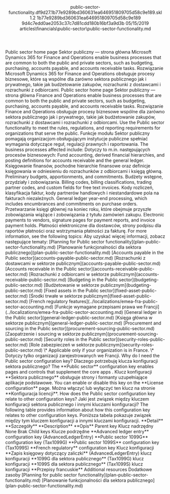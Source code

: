 <?xml version="1.0" encoding="UTF-8"?>
<xliff xmlns:logoport="urn:logoport:xliffeditor:xliff-extras:1.0" xmlns:tilt="urn:logoport:xliffeditor:tilt-non-translatables:1.0" xmlns:xsi="http://www.w3.org/2001/XMLSchema-instance" xmlns="urn:oasis:names:tc:xliff:document:1.2" xmlns:xliffext="urn:microsoft:content:schema:xliffextensions" version="1.2" xsi:schemaLocation="urn:oasis:names:tc:xliff:document:1.2 xliff-core-1.2-transitional.xsd">
  <file datatype="xml" source-language="en-US" original="public-sector-functionality.md" target-language="pl-PL">
    <header>
      <tool tool-company="Microsoft" tool-version="1.0-7889195" tool-name="mdxliff" tool-id="mdxliff"/>
      <xliffext:skl_file_name>public-sector-functionality.df9d27.1b77e9289bd360631ea646951809705d58c9e189.skl</xliffext:skl_file_name>
      <xliffext:version>1.2</xliffext:version>
      <xliffext:ms.openlocfilehash>1b77e9289bd360631ea646951809705d58c9e189</xliffext:ms.openlocfilehash>
      <xliffext:ms.sourcegitcommit>9d4c7edd0ae2053c37c7d81cdd180b16bf3a9d3b</xliffext:ms.sourcegitcommit>
      <xliffext:ms.lasthandoff>05/15/2019</xliffext:ms.lasthandoff>
      <xliffext:ms.openlocfilepath>articles\financials\public-sector\public-sector-functionality.md</xliffext:ms.openlocfilepath>
    </header>
    <body>
      <group extype="content" id="content">
        <trans-unit xml:space="preserve" translate="yes" id="101" restype="x-metadata">
          <source>Public sector home page</source>
        <target logoport:matchpercent="101" state="translated" state-qualifier="leveraged-tm">Sektor publiczny — strona główna</target></trans-unit>
        <trans-unit xml:space="preserve" translate="yes" id="102" restype="x-metadata">
          <source>Microsoft Dynamics 365 for Finance and Operations enable business processes that are common to both the public and private sectors, such as budgeting, purchasing, accounts payable, and accounts receivable tasks.</source>
        <target logoport:matchpercent="101" state="translated" state-qualifier="leveraged-tm">Rozwiązanie Microsoft Dynamics 365 for Finance and Operations obsługuje procesy biznesowe, które są wspólne dla zarówno sektora publicznego jak i prywatnego, takie jak budżetowanie zakupów, rozrachunki z dostawcami i rozrachunki z odbiorcami.</target></trans-unit>
        <trans-unit xml:space="preserve" translate="yes" id="103">
          <source>Public sector home page</source>
        <target logoport:matchpercent="101" state="translated" state-qualifier="leveraged-tm">Sektor publiczny — strona główna</target></trans-unit>
        <trans-unit xml:space="preserve" translate="yes" id="104">
          <source>Finance and Operations enable business processes that are common to both the public and private sectors, such as budgeting, purchasing, accounts payable, and accounts receivable tasks.</source>
        <target logoport:matchpercent="101" state="translated" state-qualifier="leveraged-tm">Rozwiązanie Finance and Operations obsługuje procesy biznesowe wspólne dla zarówno sektora publicznego jak i prywatnego, takie jak budżetowanie zakupów, rozrachunki z dostawcami i rozrachunki z odbiorcami.</target></trans-unit>
        <trans-unit xml:space="preserve" translate="yes" id="105">
          <source>Use the Public sector functionality to meet the rules, regulations, and reporting requirements for organizations that serve the public.</source>
        <target logoport:matchpercent="101" state="translated" state-qualifier="leveraged-tm">Funkcje modułu Sektor publiczny pomagają organizacjom obsługującym instytucje publiczne spełniać wymagania dotyczące reguł, regulacji prawnych i raportowania.</target></trans-unit>
        <trans-unit xml:space="preserve" translate="yes" id="106">
          <source>The business processes affected include:</source>
        <target logoport:matchpercent="101" state="translated" state-qualifier="leveraged-tm">Dotyczy to m.in. następujących procesów biznesowych:</target></trans-unit>
        <trans-unit xml:space="preserve" translate="yes" id="107">
          <source>Fund accounting, derived financial hierarchies, and posting definitions for accounts receivable and the general ledger.</source>
        <target logoport:matchpercent="101" state="translated" state-qualifier="leveraged-tm">Księgowanie finansów, pochodne hierarchie finansowe oraz definicje księgowania w odniesieniu do rozrachunków z odbiorcami i księgą główną.</target></trans-unit>
        <trans-unit xml:space="preserve" translate="yes" id="108">
          <source>Preliminary budgets, apportionments, and commitments.</source>
        <target logoport:matchpercent="101" state="translated" state-qualifier="leveraged-tm">Budżety wstępne, przydziały i zobowiązania.</target></trans-unit>
        <trans-unit xml:space="preserve" translate="yes" id="109">
          <source>Billing codes, billing classifications, trading partner codes, and custom fields for free text invoices.</source>
        <target logoport:matchpercent="101" state="translated" state-qualifier="leveraged-tm">Kody rozliczeń, klasyfikacja faktur, kody partnerów handlowych i niestandardowe pola na fakturach niezależnych.</target></trans-unit>
        <trans-unit xml:space="preserve" translate="yes" id="110">
          <source>General ledger year-end processing, which includes encumbrances and commitments on purchase orders.</source>
        <target logoport:matchpercent="101" state="translated" state-qualifier="leveraged-tm">Przetwarzanie księgi głównej na koniec roku, które obejmuje przyszłe zobowiązania wiążące i zobowiązania z tytułu zamówień zakupu.</target></trans-unit>
        <trans-unit xml:space="preserve" translate="yes" id="111">
          <source>Electronic payments to vendors, signature pages for payment reports, and invoice payment holds.</source>
        <target logoport:matchpercent="101" state="translated" state-qualifier="leveraged-tm">Płatności elektroniczne dla dostawców, strony podpisu dla raportów płatności oraz wstrzymania płatności za fakturę.</target></trans-unit>
        <trans-unit xml:space="preserve" translate="yes" id="112">
          <source>For more information, see the following topics:</source>
        <target logoport:matchpercent="101" state="translated" state-qualifier="leveraged-tm">Aby uzyskać więcej informacji, zobacz następujące tematy:</target></trans-unit>
        <trans-unit xml:space="preserve" translate="yes" id="113">
          <source><bpt id="p1">[</bpt>Planning for Public sector functionality<ept id="p1">](plan-public-sector-functionality.md)</ept></source>
        <target logoport:matchpercent="101" state="translated" state-qualifier="leveraged-tm"><bpt id="p1">[</bpt>Planowanie funkcjonalności dla sektora publicznego<ept id="p1">](plan-public-sector-functionality.md)</ept></target></trans-unit>
        <trans-unit xml:space="preserve" translate="yes" id="114">
          <source><bpt id="p1">[</bpt>Accounts payable in the Public sector<ept id="p1">](accounts-payable-public-sector.md)</ept></source>
        <target logoport:matchpercent="101" state="translated" state-qualifier="leveraged-tm"><bpt id="p1">[</bpt>Rozrachunki z dostawcami w sektorze publicznym<ept id="p1">](accounts-payable-public-sector.md)</ept></target></trans-unit>
        <trans-unit xml:space="preserve" translate="yes" id="115">
          <source><bpt id="p1">[</bpt>Accounts receivable in the Public sector<ept id="p1">](accounts-receivable-public-sector.md)</ept></source>
        <target logoport:matchpercent="101" state="translated" state-qualifier="leveraged-tm"><bpt id="p1">[</bpt>Rozrachunki z odbiorcami w sektorze publicznym<ept id="p1">](accounts-receivable-public-sector.md)</ept></target></trans-unit>
        <trans-unit xml:space="preserve" translate="yes" id="116">
          <source><bpt id="p1">[</bpt>Budgeting in the Public sector<ept id="p1">](budgeting-public-sector.md)</ept></source>
        <target logoport:matchpercent="101" state="translated" state-qualifier="leveraged-tm"><bpt id="p1">[</bpt>Budżetowanie w sektorze publicznym<ept id="p1">](budgeting-public-sector.md)</ept></target></trans-unit>
        <trans-unit xml:space="preserve" translate="yes" id="117">
          <source><bpt id="p1">[</bpt>Fixed assets in the Public sector<ept id="p1">](fixed-asset-public-sector.md)</ept></source>
        <target logoport:matchpercent="101" state="translated" state-qualifier="leveraged-tm"><bpt id="p1">[</bpt>Środki trwałe w sektorze publicznym<ept id="p1">](fixed-asset-public-sector.md)</ept></target></trans-unit>
        <trans-unit xml:space="preserve" translate="yes" id="118">
          <source><bpt id="p1">[</bpt>French regulatory features<ept id="p1">](../localizations/emea-fra-public-sector-accounting.md)</ept></source>
        <target logoport:matchpercent="101" state="translated" state-qualifier="leveraged-tm"><bpt id="p1">[</bpt>Funkcje wymagane przepisami prawa we Francji<ept id="p1">](../localizations/emea-fra-public-sector-accounting.md)</ept></target></trans-unit>
        <trans-unit xml:space="preserve" translate="yes" id="119">
          <source><bpt id="p1">[</bpt>General ledger in the Public sector<ept id="p1">](general-ledger-public-sector.md)</ept></source>
        <target logoport:matchpercent="101" state="translated" state-qualifier="leveraged-tm"><bpt id="p1">[</bpt>Księga główna w sektorze publicznym<ept id="p1">](general-ledger-public-sector.md)</ept></target></trans-unit>
        <trans-unit xml:space="preserve" translate="yes" id="120">
          <source><bpt id="p1">[</bpt>Procurement and sourcing in the Public sector<ept id="p1">](procurement-sourcing-public-sector.md)</ept></source>
        <target logoport:matchpercent="101" state="translated" state-qualifier="leveraged-tm"><bpt id="p1">[</bpt>Zaopatrzenie i sourcing w sektorze publicznym<ept id="p1">](procurement-sourcing-public-sector.md)</ept></target></trans-unit>
        <trans-unit xml:space="preserve" translate="yes" id="121">
          <source><bpt id="p1">[</bpt>Security roles in the Public sector<ept id="p1">](security-roles-public-sector.md)</ept></source>
        <target logoport:matchpercent="101" state="translated" state-qualifier="leveraged-tm"><bpt id="p1">[</bpt>Role zabezpieczeń w sektorze publicznym<ept id="p1">](security-roles-public-sector.md)</ept></target></trans-unit>
        <trans-unit xml:space="preserve" translate="yes" id="122">
          <source><ph id="ph1">\*</ph> Applicable only if your organization is in France.</source>
        <target logoport:matchpercent="101" state="translated" state-qualifier="leveraged-tm"><ph id="ph1">\*</ph> Dotyczy tylko organizacji zarejestrowanych we Francji.</target></trans-unit>
        <trans-unit xml:space="preserve" translate="yes" id="123">
          <source>Why do I need the Public sector configuration key?</source>
        <target logoport:matchpercent="101" state="translated" state-qualifier="leveraged-tm">Dlaczego potrzebuję klucza konfiguracji sektora publicznego?</target></trans-unit>
        <trans-unit xml:space="preserve" translate="yes" id="124">
          <source>The <bpt id="p1">**</bpt>Public sector<ept id="p1">**</ept> configuration key enables pages and controls that supplement the core apps .</source>
        <target logoport:matchpercent="101" state="translated" state-qualifier="leveraged-tm">Klucz konfiguracji <bpt id="p1">**</bpt>Sektora publicznego<ept id="p1">**</ept> obsługuje strony i formanty uzupełniające aplikacje podstawowe.</target></trans-unit>
        <trans-unit xml:space="preserve" translate="yes" id="125">
          <source>You can enable or disable this key on the <bpt id="p1">**</bpt>License configuration<ept id="p1">**</ept> page.</source>
        <target logoport:matchpercent="101" state="translated" state-qualifier="leveraged-tm">Można włączyć lub wyłączyć ten klucz na stronie <bpt id="p1">**</bpt>Konfiguracja licencji<ept id="p1">**</ept>.</target></trans-unit>
        <trans-unit xml:space="preserve" translate="yes" id="126">
          <source>How does the Public sector configuration key relate to other configuration keys?</source>
        <target logoport:matchpercent="101" state="translated" state-qualifier="leveraged-tm">Jaki jest związek między kluczem konfiguracji sektora publicznego i innymi kluczami konfiguracji?</target></trans-unit>
        <trans-unit xml:space="preserve" translate="yes" id="127">
          <source>The following table provides information about how this configuration key relates to other configuration keys.</source>
        <target logoport:matchpercent="101" state="translated" state-qualifier="leveraged-tm">Poniższa tabela pokazuje związek między tym kluczem konfiguracji a innymi kluczami konfiguracji.</target></trans-unit>
        <trans-unit xml:space="preserve" translate="yes" id="128">
          <source><bpt id="p1">**</bpt>Detail<ept id="p1">**</ept></source>
        <target logoport:matchpercent="101" state="translated" state-qualifier="leveraged-tm"><bpt id="p1">**</bpt>Szczegóły<ept id="p1">**</ept></target></trans-unit>
        <trans-unit xml:space="preserve" translate="yes" id="129">
          <source><bpt id="p1">**</bpt>Description<ept id="p1">**</ept></source>
        <target logoport:matchpercent="101" state="translated" state-qualifier="leveraged-tm"><bpt id="p1">**</bpt>Opis<ept id="p1">**</ept></target></trans-unit>
        <trans-unit xml:space="preserve" translate="yes" id="130">
          <source>Parent key</source>
        <target logoport:matchpercent="101" state="translated" state-qualifier="leveraged-tm">Klucz nadrzędny</target></trans-unit>
        <trans-unit xml:space="preserve" translate="yes" id="131">
          <source>None</source>
        <target logoport:matchpercent="101" state="translated" state-qualifier="leveraged-tm">Brak</target></trans-unit>
        <trans-unit xml:space="preserve" translate="yes" id="132">
          <source>Child keys</source>
        <target logoport:matchpercent="101" state="translated" state-qualifier="leveraged-tm">Klucze podrzędne</target></trans-unit>
        <trans-unit xml:space="preserve" translate="yes" id="133">
          <source><bpt id="p1">**</bpt>Advanced ledger entry<ept id="p1">**</ept> configuration key (AdvancedLedgerEntry) <bpt id="p2">**</bpt>Public sector 1099G<ept id="p2">**</ept> configuration key (Tax1099G) <bpt id="p3">**</bpt>Public sector 1099S<ept id="p3">**</ept> configuration key (Tax1099S) <bpt id="p4">**</bpt>French regulatory<ept id="p4">**</ept> configuration key</source>
        <target logoport:matchpercent="101" state="translated" state-qualifier="leveraged-tm">Klucz konfiguracji <bpt id="p1">**</bpt>Zapis księgowy dotyczący zaliczki<ept id="p1">**</ept> (AdvancedLedgerEntry) klucz konfiguracji <bpt id="p2">**</bpt>1099G dla sektora publicznego<ept id="p2">**</ept> (Tax1099G) klucz konfiguracji <bpt id="p3">**</bpt>1099S dla sektora publicznego<ept id="p3">**</ept> (Tax1099S) klucz konfiguracji <bpt id="p4">**</bpt>Przepisy francuskie<ept id="p4">**</ept></target></trans-unit>
        <trans-unit xml:space="preserve" translate="yes" id="134">
          <source>Additional resources</source>
        <target logoport:matchpercent="101" state="translated" state-qualifier="leveraged-tm">Dodatkowe zasoby</target></trans-unit>
        <trans-unit xml:space="preserve" translate="yes" id="135">
          <source><bpt id="p1">[</bpt>Planning for public sector functionality<ept id="p1">](plan-public-sector-functionality.md)</ept></source>
        <target logoport:matchpercent="101" state="translated" state-qualifier="leveraged-tm"><bpt id="p1">[</bpt>Planowanie funkcjonalności dla sektora publicznego<ept id="p1">](plan-public-sector-functionality.md)</ept></target></trans-unit>
      </group>
    </body>
  </file>
</xliff>